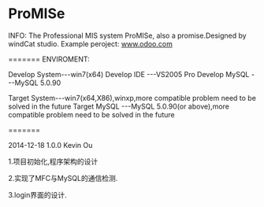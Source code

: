 ProMISe
=======
INFO:
The Professional MIS system ProMISe, also a promise.Designed by windCat studio.
Example peroject: www.odoo.com

=======
ENVIROMENT:

Develop System---win7(x64)
Develop IDE   ---VS2005 Pro
Develop MySQL ---MySQL 5.0.90

Target System---win7(x64,X86),winxp,more compatible problem need to be solved in the future
Target MySQL ---MySQL 5.0.90(or above),more compatible problem need to be solved in the future

=======

2014-12-18 1.0.0 Kevin Ou

1.项目初始化,程序架构的设计
  
2.实现了MFC与MySQL的通信检测.

3.login界面的设计.
